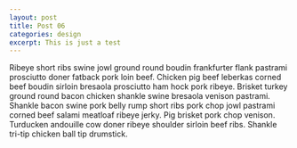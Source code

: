 ```yaml
---
layout: post
title: Post 06
categories: design
excerpt: This is just a test
---
```

Ribeye short ribs swine jowl ground round boudin frankfurter flank pastrami prosciutto doner fatback pork loin beef. Chicken pig beef leberkas corned beef boudin sirloin bresaola prosciutto ham hock pork ribeye. Brisket turkey ground round bacon chicken shankle swine bresaola venison pastrami. Shankle bacon swine pork belly rump short ribs pork chop jowl pastrami corned beef salami meatloaf ribeye jerky. Pig brisket pork chop venison. Turducken andouille cow doner ribeye shoulder sirloin beef ribs. Shankle tri-tip chicken ball tip drumstick.